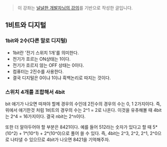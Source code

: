 > 이 강좌는 [널널한 개발자님의 강의](https://www.inflearn.com/course/%EB%84%93%EA%B3%A0%EC%96%95%EA%B2%8C-%EC%BB%B4%EA%B3%B5-%EC%A0%84%EA%B3%B5%EC%9E%90/dashboard)를 기반으로 작성한 글입니다.

## 1비트와 디지털

### 1bit와 2수(다른 말로 디지털)

- 1bit란 '전기 스위치 1개'를 의미한다.
- 전기가 흐르는 ON상태는 1이다.
- 전기가 흐르지 않는 OFF 상태는 0이다.
- 컴퓨터는 2진수를 사용한다.
- 결국 디지털은 0이냐 1이냐 흑백논리로 따지는 것이다.

### 스위치 4개를 조합해서 4bit

bit 애기가 나오면 따져야 할께 경우의 수인데 2진수의 경우의 수는 0, 1 2가지이다. 즉, 위에서 애기한것 처럼 1비트의 경우의 수는 2^1 = 2로 나온다. 이것을 유츄해볼 때 4bit는 2^4 = 16가지이다. 결국 nbit는 2^n이다.

또한 더 알아두어야 할 부분은 8421이다. 예를 들어 512라는 숫자가 있다고 할 때 5*(10^2) + 1*(10^1) + 2\*(10^0)으로 풀어 쓸 수 있다. 즉, 4bit는 2^3, 2^2, 2^1, 2^0으로 나타낼 수 있으므로 4bit가 나오면 8421을 기억해주자.
